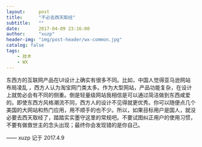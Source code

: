 ```yaml
---
layout:     post
title:      "不必去西天取经"
subtitle:   ""
date:       2017-04-09 23:16:00
author:     "xuzp"
header-img: "img/post-header/wx-common.jpg"
catalog: false
tags:
    - 技术
    - WX
---
```


东西方的互联网产品在UI设计上确实有很多不同。比如，中国人觉得亚马逊网站布局凌乱 ，西方人认为淘宝网门类太多。作为大型网站，产品功能复杂，在设计上就势必会有不同的侧重。倒是轻量级网站我相信是可以通过简洁做到东西咸爱的。即使东西方风格潮流不同，西方人的设计不见得就更优秀。你可以随便点几个美国的大网站和热门应用，用不顺手的也不少。所以，如果目标用户是国人，就没必要去西天取经了，踏踏实实墨守这里的常规吧。不要试图纠正用户的使用习惯，不要有做救世主的念头出现；最终你会发现错的是你自己。

—— xuzp 记于 2017.4.9

